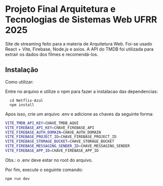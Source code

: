 # Projeto Final Arquitetura e Tecnologias de Sistemas Web UFRR 2025

Site de streaming feito para a materia de Arquitetura Web. Foi-se usado React + Vite, Firebase, Node.js e axios.
A API do TMDB foi utilizada para extrair os dados dos filmes e recomendá-los.

## Instalação

Como utilizar:

Entre no arquivo e utilize o npm para fazer a instalacao das dependencias:
```
  cd Netflix-Azul
  npm install
```
Apos isso, crie um arquivo .env e adicione as chaves da seguinte forma:
```bash
VITE_TMDB_API_KEY=CHAVE_TMDB_AQUI
VITE_FIREBASE_API_KEY=CHAVE_FIREBASE_API
VITE_FIREBASE_AUTH_DOMAIN=CHAVE_AUTH_DOMAIN
VITE_FIREBASE_PROJECT_ID=CHAVE_FIREBASE_PROJECT_ID
VITE_FIREBASE_STORAGE_BUCKET=CHAVE_STORAGE_BUCKET
VITE_FIREBASE_MESSAGING_SENDER_ID=CHAVE_MESSAGING_SENDER
VITE_FIREBASE_APP_ID=CHAVE_FIREBASE_APP_ID
```
Obs.: o .env deve estar no root do arquivo.

Por fim, execute o seguinte comando:

```bash
npm run dev
```
